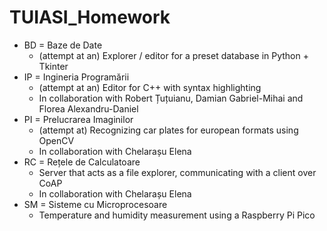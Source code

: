 # TUIASI_Homework

* BD = Baze de Date
    * (attempt at an) Explorer / editor for a preset database in Python + Tkinter
* IP = Ingineria Programării
    * (attempt at an) Editor for C++ with syntax highlighting
    * In collaboration with Robert Țuțuianu, Damian Gabriel-Mihai and Florea Alexandru-Daniel
* PI = Prelucrarea Imaginilor
    * (attempt at) Recognizing car plates for european formats using OpenCV
    * In collaboration with Chelarașu Elena
* RC = Rețele de Calculatoare
    * Server that acts as a file explorer, communicating with a client over CoAP
    * In collaboration with Chelarașu Elena
* SM = Sisteme cu Microprocesoare
    * Temperature and humidity measurement using a Raspberry Pi Pico
